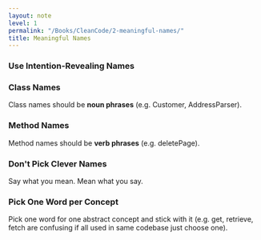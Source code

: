```yaml
---
layout: note
level: 1
permalink: "/Books/CleanCode/2-meaningful-names/"
title: Meaningful Names
---
```


### Use Intention-Revealing Names

### Class Names
Class names should be **noun phrases** (e.g. Customer, AddressParser).

### Method Names
Method names should be **verb phrases** (e.g. deletePage).

### Don't Pick Clever Names
Say what you mean. Mean what you say.

### Pick One Word per Concept
Pick one word for one abstract concept and stick with it (e.g. get, retrieve, fetch are confusing if all used in same
codebase just choose one).

